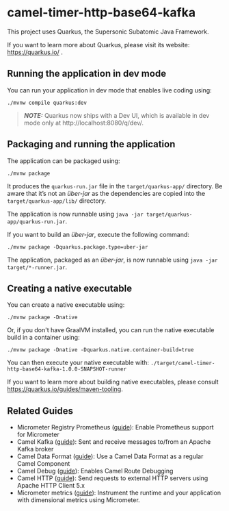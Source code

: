 # camel-timer-http-base64-kafka

This project uses Quarkus, the Supersonic Subatomic Java Framework.

If you want to learn more about Quarkus, please visit its website: https://quarkus.io/ .

## Running the application in dev mode

You can run your application in dev mode that enables live coding using:
```shell script
./mvnw compile quarkus:dev
```

> **_NOTE:_**  Quarkus now ships with a Dev UI, which is available in dev mode only at http://localhost:8080/q/dev/.

## Packaging and running the application

The application can be packaged using:
```shell script
./mvnw package
```
It produces the `quarkus-run.jar` file in the `target/quarkus-app/` directory.
Be aware that it’s not an _über-jar_ as the dependencies are copied into the `target/quarkus-app/lib/` directory.

The application is now runnable using `java -jar target/quarkus-app/quarkus-run.jar`.

If you want to build an _über-jar_, execute the following command:
```shell script
./mvnw package -Dquarkus.package.type=uber-jar
```

The application, packaged as an _über-jar_, is now runnable using `java -jar target/*-runner.jar`.

## Creating a native executable

You can create a native executable using: 
```shell script
./mvnw package -Dnative
```

Or, if you don't have GraalVM installed, you can run the native executable build in a container using: 
```shell script
./mvnw package -Dnative -Dquarkus.native.container-build=true
```

You can then execute your native executable with: `./target/camel-timer-http-base64-kafka-1.0.0-SNAPSHOT-runner`

If you want to learn more about building native executables, please consult https://quarkus.io/guides/maven-tooling.

## Related Guides

- Micrometer Registry Prometheus ([guide](https://quarkus.io/guides/micrometer)): Enable Prometheus support for Micrometer
- Camel Kafka ([guide](https://access.redhat.com/documentation/en-us/red_hat_integration/3.latest/html/camel_extensions_for_quarkus_reference/extensions-kafka)): Sent and receive messages to/from an Apache Kafka broker
- Camel Data Format ([guide](https://access.redhat.com/documentation/en-us/red_hat_integration/3.latest/html/camel_extensions_for_quarkus_reference/extensions-dataformat)): Use a Camel Data Format as a regular Camel Component
- Camel Debug ([guide](https://camel.apache.org/camel-quarkus/latest/reference/extensions/debug.html)): Enables Camel Route Debugging
- Camel HTTP ([guide](https://access.redhat.com/documentation/en-us/red_hat_integration/3.latest/html/camel_extensions_for_quarkus_reference/extensions-http)): Send requests to external HTTP servers using Apache HTTP Client 5.x
- Micrometer metrics ([guide](https://quarkus.io/guides/micrometer)): Instrument the runtime and your application with dimensional metrics using Micrometer.
